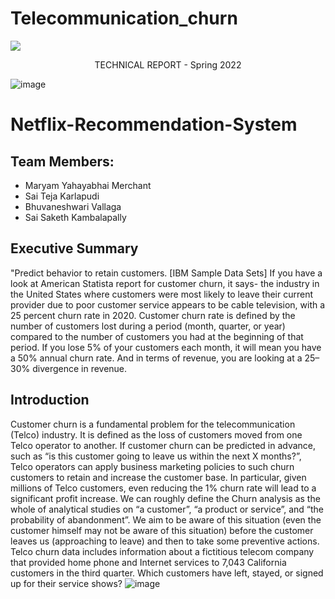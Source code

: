 # Telecommunication_churn
<image align="center" src="https://user-images.githubusercontent.com/43872050/196559217-707989b8-c368-4c85-932c-f2b5e377b6dd.png"/>

<p align="center">TECHNICAL REPORT - Spring 2022</p>

![image](https://user-images.githubusercontent.com/43872050/196559434-6dbda1e1-79c6-456e-8e3a-deac0e657d47.png)

# Netflix-Recommendation-System

## Team Members:
- Maryam Yahayabhai Merchant
- Sai Teja Karlapudi
- Bhuvaneshwari Vallaga
- Sai Saketh Kambalapally


## Executive Summary
"Predict behavior to retain customers. [IBM Sample Data Sets] If you have a look at American Statista report for customer churn, it says- the industry in the United States where customers were most likely to leave their current provider due to poor customer service appears to be cable television, with a 25 percent churn rate in 2020.
Customer churn rate is defined by the number of customers lost during a period (month, quarter, or year) compared to the number of customers you had at the beginning of that period. If you lose 5% of your customers each month, it will mean you have a 50% annual churn rate. And in terms of revenue, you are looking at a 25–30% divergence in revenue.

## Introduction
Customer churn is a fundamental problem for the telecommunication (Telco) industry. It is defined as the loss of customers moved from one Telco operator to another. If customer churn can be predicted in advance, such as “is this customer going to leave us within the next X months?”, Telco operators can apply business marketing policies to such churn customers to retain and increase the customer base. In particular, given millions of Telco customers, even reducing the 1% churn rate will lead to a significant profit increase.
We can roughly define the Churn analysis as the whole of analytical studies on “a customer”, “a product or service”, and “the probability of abandonment”. We aim to be aware of this situation (even the customer himself may not be aware of this situation) before the customer leaves us (approaching to leave) and then to take some preventive actions.
Telco churn data includes information about a fictitious telecom company that provided home phone and Internet services to 7,043 California customers in the third quarter. Which customers have left, stayed, or signed up for their service shows?
![image](https://user-images.githubusercontent.com/97979602/206558529-4aaa5151-349a-471e-8dcc-7e81467f7191.png)
